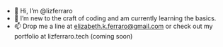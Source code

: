 - 👋 Hi, I’m @lizferraro
- 🌱 I’m new to the craft of coding and am currently learning the basics.
- 📫 Drop me a line at elizabeth.k.ferraro@gmail.com or check out my portfolio at lizferraro.tech (coming soon)

<!---
lizferraro/lizferraro is a ✨ special ✨ repository because its `README.md` (this file) appears on your GitHub profile.
You can click the Preview link to take a look at your changes.
--->
